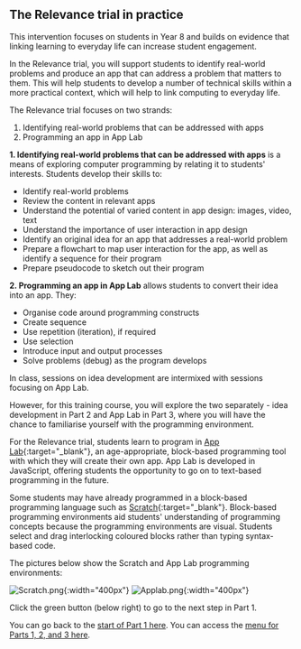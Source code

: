 ##  The Relevance trial in practice
This intervention focuses on students in Year 8 and builds on evidence that linking learning to everyday life can increase student engagement.

In the Relevance trial, you will support students to identify real-world problems and produce an app that can address a problem that matters to them. This will help students to develop a number of technical skills within a more practical context, which will help to link computing to everyday life.

The Relevance trial focuses on two strands:
1. Identifying real-world problems that can be addressed with apps 
2. Programming an app in App Lab

**1. Identifying real-world problems that can be addressed with apps** is a means of exploring computer programming by relating it to students' interests. Students develop their skills to:
+ Identify real-world problems
+ Review the content in relevant apps
+ Understand the potential of varied content in app design: images, video, text
+ Understand the importance of user interaction in app design
+ Identify an original idea for an app that addresses a real-world problem
+ Prepare a flowchart to map user interaction for the app, as well as identify a sequence for their program
+ Prepare pseudocode to sketch out their program

**2. Programming an app in App Lab** allows students to convert their idea into an app. They:
+ Organise code around programming constructs
+ Create sequence
+ Use repetition (iteration), if required
+ Use selection
+ Introduce input and output processes
+ Solve problems (debug) as the program develops

In class, sessions on idea development are intermixed with sessions focusing on App Lab. 

However, for this training course, you will explore the two separately - idea development in Part 2 and App Lab in Part 3, where you will have the chance to familiarise yourself with the programming environment.

For the Relevance trial, students learn to program in [App Lab](https://code.org/educate/applab){:target="_blank"}, an age-appropriate, block-based programming tool with which they will create their own app. App Lab is developed in JavaScript, offering students the opportunity to go on to text-based programming in the future.

Some students may have already programmed in a block-based programming language such as [Scratch](https://scratch.mit.edu){:target="_blank"}. Block-based programming environments aid students' understanding of programming concepts because the programming environments are visual. Students select and drag interlocking coloured blocks rather than typing syntax-based code.

The pictures below show the Scratch and App Lab programming environments:

![Scratch.png](images/relevance-Scratch.png){:width="400px"}
![Applab.png](images/relevance-AppLab.png){:width="400px"}

Click the green button (below right) to go to the next step in Part 1.

You can go back to the [start of Part 1 here](https://projects.raspberrypi.org/en/projects/Year8-RelevanceTraining-Part1-GBICi4).
You can access the [menu for Parts 1, 2, and 3 here](https://projects.raspberrypi.org/en/pathways/year8-relevancetraining-gbici4).
